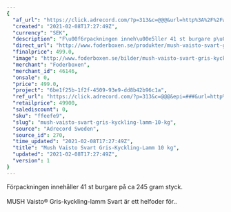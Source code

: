 ```yaml
---
{
  "af_url": "https://click.adrecord.com/?p=313&c=@@@&url=http%3A%2F%2Fwww.foderboxen.se%2Fprodukter%2Fmush-vaisto-svart-gris-kyckling-lamm-10-kg%2C566",
  "created": "2021-02-08T17:27:49Z",
  "currency": "SEK",
  "description": "F\u00f6rpackningen inneh\u00e5ller 41 st burgare p\u00e5 ca 245 gram styck.\nMUSH Vaisto\u00ae Gris-kyckling-lamm Svart \u00e4r ett helfoder f\u00f6r..",
  "direct_url": "http://www.foderboxen.se/produkter/mush-vaisto-svart-gris-kyckling-lamm-10-kg,566",
  "finalprice": 499.0,
  "image": "http://www.foderboxen.se/bilder/mush-vaisto-svart-gris-kyckling-lamm-10-kg-566.png",
  "merchant": "Foderboxen",
  "merchant_id": 46146,
  "onsale": 0,
  "price": 499.0,
  "project": "6be1f25b-1f2f-4509-93e9-dd8b42b96c1a",
  "ref_url": "https://click.adrecord.com/?p=313&c=@@@&epi=###&url=http%3A%2F%2Fwww.foderboxen.se%2Fprodukter%2Fmush-vaisto-svart-gris-kyckling-lamm-10-kg%2C566",
  "retailprice": 49900,
  "salediscount": 0,
  "sku": "ffeefe9",
  "slug": "mush-vaisto-svart-gris-kyckling-lamm-10-kg",
  "source": "Adrecord Sweden",
  "source_id": 270,
  "time_updated": "2021-02-08T17:27:49Z",
  "title": "Mush Vaisto Svart Gris-Kyckling-Lamm 10 kg",
  "updated": "2021-02-08T17:27:49Z",
  "version": 1
}
---
```


<p> Förpackningen innehåller 41 st burgare på ca 245 gram styck.<br><br>MUSH Vaisto® Gris-kyckling-lamm Svart är ett helfoder för..</p>
